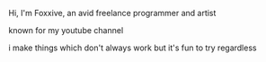 Hi, I'm Foxxive, an avid freelance programmer and artist 
 
known for my youtube channel 
 
i make things which don't always work but it's fun to try regardless 
